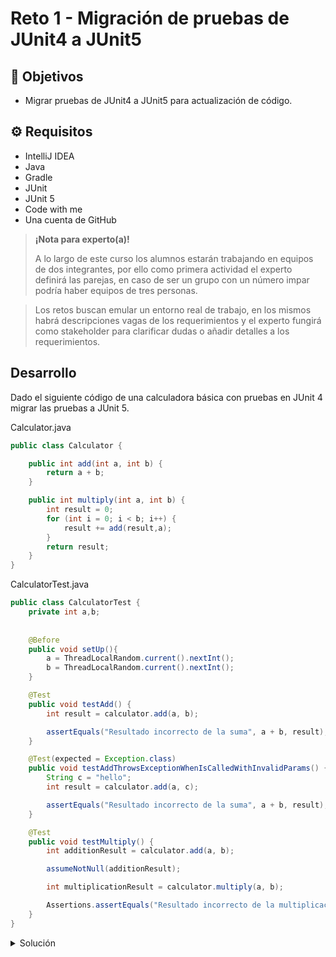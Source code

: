 # Reto 1 - Migración de pruebas de JUnit4 a JUnit5

## :dart: Objetivos

- Migrar pruebas de JUnit4 a JUnit5 para actualización de código.

## ⚙ Requisitos

- IntelliJ IDEA
- Java
- Gradle
- JUnit
- JUnit 5
- Code with me
- Una cuenta de GitHub

>**¡Nota para experto(a)!**
>
> A lo largo de este curso los alumnos estarán trabajando en equipos de dos integrantes, por ello como primera actividad el experto definirá las parejas, en caso de ser un grupo con un número impar podría haber equipos de tres personas.

> Los retos buscan emular un entorno real de trabajo, en los mismos habrá descripciones vagas de los requerimientos y el experto fungirá como stakeholder para clarificar dudas o añadir detalles a los requerimientos.

## Desarrollo

Dado el siguiente código de una calculadora básica con pruebas en JUnit 4 migrar las pruebas a JUnit 5.

Calculator.java

```java
public class Calculator {

    public int add(int a, int b) {
        return a + b;
    }

    public int multiply(int a, int b) {
        int result = 0;
        for (int i = 0; i < b; i++) {
            result += add(result,a);
        }
        return result;
    }
}
```

CalculatorTest.java

```java
public class CalculatorTest {
    private int a,b;
    
    
    @Before
    public void setUp(){
        a = ThreadLocalRandom.current().nextInt();
        b = ThreadLocalRandom.current().nextInt();
    }

    @Test
    public void testAdd() {       
        int result = calculator.add(a, b);

        assertEquals("Resultado incorrecto de la suma", a + b, result);
    }

    @Test(expected = Exception.class)
    public void testAddThrowsExceptionWhenIsCalledWithInvalidParams() {
        String c = "hello";
        int result = calculator.add(a, c);

        assertEquals("Resultado incorrecto de la suma", a + b, result);
    }

    @Test
    public void testMultiply() {
        int additionResult = calculator.add(a, b);

        assumeNotNull(additionResult);

        int multiplicationResult = calculator.multiply(a, b);

        Assertions.assertEquals("Resultado incorrecto de la multiplicación",a * b, multiplicationResult);
    }
}
```

<details>
  <summary>Solución</summary>

Con los conceptos aprendidos en el work, podemos realizar los cambios correspondientes para migrar nuestras pruebas de JUnit 4 a JUnit 5 
  
  CalculatorTest.java
  
  ```java
class CalculatorTest {
    private int a, b;
    private Calculator calculator;

    @BeforeEach
    void setUp() {
        calculator = new Calculator();

        a = ThreadLocalRandom.current().nextInt();
        b = ThreadLocalRandom.current().nextInt();
    }

    @Test
    void testAdd() {
        int result = calculator.add(a, b);

        assertEquals( a + b, result, "Resultado incorrecto de la suma");
    }

    @Test
    void testAddThrowsExceptionWhenIsCalledWithInvalidParams() {
        String c = "hello";

        assertThrows(Exception.class, () -> {
            int result = calculator.add(a, c);

            assertEquals( a + b, result, "Resultado incorrecto de la suma");
        });
    }

    @Test
    void testMultiply() {
        int additionResult = calculator.add(a, b);

        assumeTrue(additionResult == a+b);

        int multiplicationResult = calculator.multiply(a, b);

        Assertions.assertEquals(a * b, multiplicationResult, "Resultado incorrecto de la multiplicación");
    }
}
```
</details>
